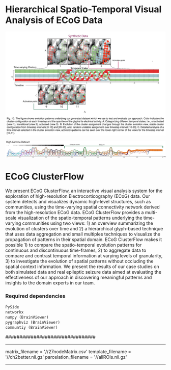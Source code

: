 # Hierarchical Spatio-Temporal Visual Analysis of ECoG Data #

 ![ScreenShot](https://raw.githubusercontent.com/sugeerth/ECoG-ClusterFlow/master/src/Images/Synthetic.png?token=AD8LYLdnT5TPFLo8-H8epRLl9I5DODBuks5XOlR3wA%3D%3D)
 
 ![ScreenShot](https://raw.githubusercontent.com/sugeerth/ECoG-ClusterFlow/master/src/Images/Uload.png?token=AD8LYFkvUliWTEDgaXDsxE1EtePPAER4ks5XOlSnwA%3D%3D)

# ECoG ClusterFlow #
We present ECoG ClusterFlow, an interactive visual analysis system for the exploration of high-resolution Electrocorticography (ECoG) data. Our system detects and visualizes dynamic high-level structures, such as communities, using the time-varying spatial connectivity network derived from the high-resolution ECoG data. ECoG ClusterFlow provides a multi-scale visualization of the spatio-temporal patterns underlying the time-varying communities using two views: 1) an overview summarizing the evolution of clusters over time and 2) a hierarchical glyph-based technique that uses data aggregation and small multiples techniques to visualize the propagation of patterns in their spatial domain. ECoG ClusterFlow makes it possible 1) to compare the spatio-temporal evolution patterns for continuous and discontinuous time-frames, 2) to aggregate data to compare and contrast temporal information at varying levels of granularity, 3) to investigate the evolution of spatial patterns without occluding the spatial context information. We present the results of our case studies on both simulated data and real epileptic seizure data aimed at evaluating the effectiveness of our approach in discovering meaningful patterns and insights to the domain experts in our team.

### Required dependencies ###
    PySide
    networkx 
    numpy (BrainViewer)
    pygraphviz (BrainViewer)
    communtiy (BrainViewer)
################################



***********************************************************************
matrix_filename = '/<edit your path to these files>/27nodeMatrix.csv'
template_filename = '/<edit your path to these files>/ch2better.nii.gz'
parcelation_filename = '/<edit your path to these files>/allROIs.nii.gz'
************************************************************************
